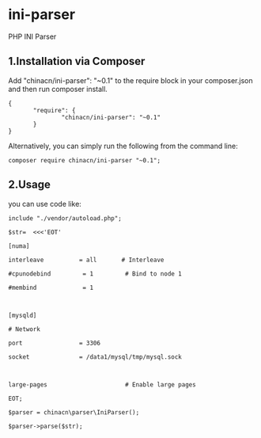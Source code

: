 # ini-parser
PHP INI Parser

## 1.Installation via Composer

Add "chinacn/ini-parser": "~0.1" to the require block in your composer.json and then run composer install.
 ```
{
        "require": {
                "chinacn/ini-parser": "~0.1"
        }
}
```
Alternatively, you can simply run the following from the command line:
```
composer require chinacn/ini-parser "~0.1";
```
## 2.Usage

you can use code like:
```
include "./vendor/autoload.php";

$str=  <<<'EOT'

[numa]

interleave          = all       # Interleave

#cpunodebind         = 1         # Bind to node 1

#membind             = 1



[mysqld]

# Network

port                = 3306

socket              = /data1/mysql/tmp/mysql.sock



large-pages                      # Enable large pages

EOT;

$parser = chinacn\parser\IniParser();

$parser->parse($str);

```